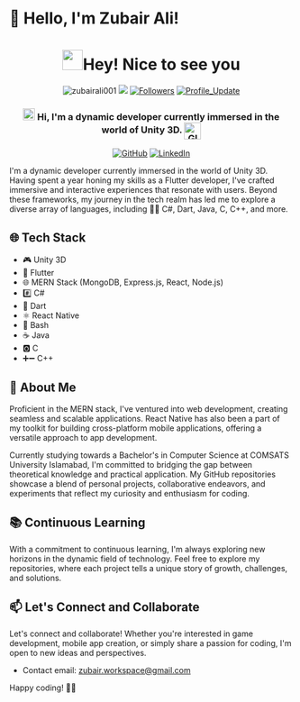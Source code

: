 # 👋 Hello, I'm Zubair Ali!
<h1 align="center"> <img src="https://emojis.slackmojis.com/emojis/images/1531849430/4246/blob-sunglasses.gif?1531849430" width="36"/>Hey! Nice to see you </h1>

<p align="center"> 
    <img src="https://komarev.com/ghpvc/?username=zubairali001" alt="zubairali001"/>       
    <!--<a href="https://github.com/zubairali001?tab=repositories" target="_blank"><img src="https://badges.pufler.dev/repos/zubairali001" alt="Repos"/></a>--> 
    <!--<img src="https://badges.pufler.dev/years/zubairali001" alt="Active_Years"/>-->  
    <!--<a href="https://github.com/zubairali001/zubairali001" target="_blank"><img src="https://badges.pufler.dev/commits/monthly/zubairali001" alt="commits"/>--> 
    <a href="https://github.com/zubairali001/zubairali001/pulse" alt="Activity"><img src="https://img.shields.io/github/commit-activity/m/zubairali001/zubairali001" /></a>
    <a href="https://github.com/zubairali001?tab=followers"><img alt="Followers" src="https://img.shields.io/github/followers/zubairali001?color=4C1&logo=github"></a>
    <a href="https://github.com/zubairali001/zubairali001" target="_blank"><img alt="Profile_Update" src="https://img.shields.io/github/last-commit/zubairali001/zubairali001?label=Profile%20update&style=fflat-square"></a>
    <!--<a href="https://github.com/zubairali001" target="_blank"><img alt="zubairali001" src="https://badges.pufler.dev/visits/zubairali001/zubairali001?logo=GitHub&label=visits&color=success&logoColor=white&style=flat-square"/></a>-->
    <!--<img src="https://badges.pufler.dev/gists/zubairali001" alt="zubairali001"/>-->
    <!--<img src="https://readme-jokes.vercel.app/api" alt="zubairali001"/>-->
</p> 


<h3 align="center"> 
    <img src="https://media.giphy.com/media/hvRJCLFzcasrR4ia7z/giphy.gif" width="21"></a> Hi, I'm a dynamic developer currently immersed in the world of Unity 3D. 
  <img align="center" alt="GIF" width="30"  src="https://media.giphy.com/media/H6KusZ8pzxtyymblnE/giphy.gif" width="36"/>
</h3> 

<p align="center">   

</p> 
<p align="center"> 
    <a href="https://github.com/zubairali001" target="_blank"><img alt="GitHub" src="https://img.shields.io/badge/-@zubairali001-181717?style=flat-square&logo=GitHub&logoColor=white"></a>
    <a href="https://www.linkedin.com/in/zubair-ali-333175242/" target="_blank"><img alt="LinkedIn" src="https://img.shields.io/badge/-zubairali-ali?style=flat-square&logo=Linkedin&logoColor=white"></a>
</p> 

I'm a dynamic developer currently immersed in the world of Unity 3D. Having spent a year honing my skills as a Flutter developer, I've crafted immersive and interactive experiences that resonate with users. Beyond these frameworks, my journey in the tech realm has led me to explore a diverse array of languages, including 👨‍💻 C#, Dart, Java, C, C++, and more.

## 🌐 Tech Stack

- 🎮 Unity 3D
- 📱 Flutter
- 🌐 MERN Stack (MongoDB, Express.js, React, Node.js)
- #️⃣ C#
- 🎯 Dart
- ⚛️ React Native
- 🐚 Bash
- ☕ Java
- 🅾️ C
- ➕➖ C++

## 🚀 About Me

Proficient in the MERN stack, I've ventured into web development, creating seamless and scalable applications. React Native has also been a part of my toolkit for building cross-platform mobile applications, offering a versatile approach to app development.

Currently studying towards a Bachelor's in Computer Science at COMSATS University Islamabad, I'm committed to bridging the gap between theoretical knowledge and practical application. My GitHub repositories showcase a blend of personal projects, collaborative endeavors, and experiments that reflect my curiosity and enthusiasm for coding.

## 📚 Continuous Learning

With a commitment to continuous learning, I'm always exploring new horizons in the dynamic field of technology. Feel free to explore my repositories, where each project tells a unique story of growth, challenges, and solutions.

## 📫 Let's Connect and Collaborate

Let's connect and collaborate! Whether you're interested in game development, mobile app creation, or simply share a passion for coding, I'm open to new ideas and perspectives.

- Contact email: zubair.workspace@gmail.com

Happy coding! 🚀✨
